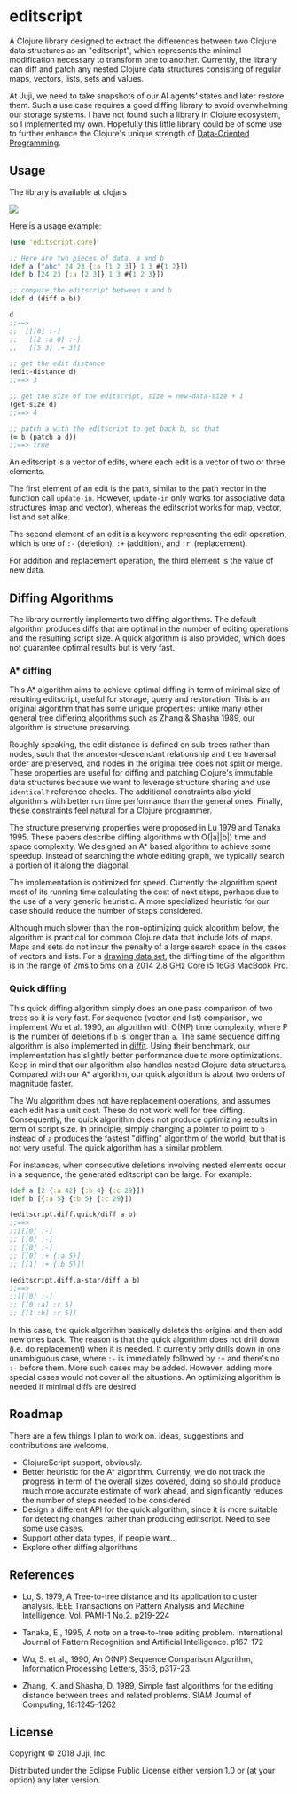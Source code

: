 # editscript

A Clojure library designed to extract the differences between two Clojure data
structures as an "editscript", which represents the minimal modification
necessary to transform one to another. Currently, the library can diff and patch
any nested Clojure data structures consisting of regular maps, vectors, lists,
sets and values.

At Juji, we need to take snapshots of our AI agents' states and later
restore them. Such a use case requires a good diffing library to avoid
overwhelming our storage systems. I have not found such a library in Clojure
ecosystem, so I implemented my own. Hopefully this little
library could be of some use to further enhance the Clojure's unique
strength of [Data-Oriented Programming](https://livebook.manning.com/#!/book/the-joy-of-clojure-second-edition/chapter-14/1).

## Usage

The library is available at clojars

![](https://clojars.org/juji/editscript/latest-version.svg)

Here is a usage example:

```Clojure
(use 'editscript.core)

;; Here are two pieces of data, a and b
(def a ["abc" 24 23 {:a [1 2 3]} 1 3 #{1 2}])
(def b [24 23 {:a [2 3]} 1 3 #{1 2 3}])

;; compute the editscript between a and b
(def d (diff a b))

d
;;==>
;;  [[[0] :-]
;;   [[2 :a 0] :-]
;;   [[5 3] :+ 3]]

;; get the edit distance
(edit-distance d)
;;==> 3

;; get the size of the editscript, size = new-data-size + 1
(get-size d)
;;==> 4

;; patch a with the editscript to get back b, so that
(= b (patch a d))
;;==> true

```

An editscript is a vector of edits, where each edit is a vector of two or three
elements.

The first element of an edit is the path, similar to the path vector in the
function call `update-in`. However, `update-in` only works for associative data
structures (map and vector), whereas the editscript works for map, vector, list
and set alike.

The second element of an edit is a keyword representing the edit operation,
which is one of `:-` (deletion), `:+` (addition), and `:r `(replacement).

For addition and replacement operation, the third element is the value of new data.

## Diffing Algorithms

The library currently implements two diffing algorithms. The default algorithm
produces diffs that are optimal in the number of editing operations and the
resulting script size. A quick algorithm is also provided, which does not
guarantee optimal results but is very fast.

### A* diffing

This A* algorithm aims to achieve optimal diffing in term of minimal size of resulting
editscript, useful for storage, query and restoration. This is an original
algorithm that has some unique properties: unlike many other general tree
differing algorithms such as Zhang & Shasha 1989, our algorithm is structure preserving.

Roughly speaking, the edit distance is defined on sub-trees rather than nodes,
such that the ancestor-descendant relationship and tree traversal order are
preserved, and nodes in the original tree does not split or merge. These
properties are useful for diffing and patching Clojure's immutable data
structures because we want to leverage structure sharing and use `identical?`
reference checks. The additional constraints also yield algorithms with better run time
performance than the general ones. Finally, these constraints feel natural for a
Clojure programmer.

The structure preserving properties were proposed in Lu 1979 and Tanaka 1995.
These papers describe diffing algorithms with O(|a||b|) time and space
complexity. We designed an A* based algorithm to achieve some speedup. Instead
of searching the whole editing graph, we typically search a portion of it along
the diagonal.

The implementation is optimized for speed. Currently the algorithm spent most of
its running time calculating the cost of next steps, perhaps due to the use of a very
generic heuristic. A more specialized heuristic for our case should reduce the number of
steps considered.

Although much slower than the non-optimizing quick algorithm below, the algorithm is
practical for common Clojure data that include lots of maps. Maps and sets do
not incur the penalty of a large search space in the cases of vectors and lists.
For a [drawing data set](https://github.com/justsml/json-diff-performance), the
diffing time of the algorithm is in the range of 2ms to 5ms on a 2014 2.8 GHz
Core i5 16GB MacBook Pro.

### Quick diffing

This quick diffing algorithm simply does an one pass comparison of two trees so
it is very fast. For sequence (vector and list) comparison, we implement Wu et
al. 1990, an algorithm with O(NP) time complexity, where P is the
number of deletions if `b` is longer than `a`.  The same sequence diffing algorithm is
also implemented in [diffit](https://github.com/friemen/diffit). Using their
benchmark, our implementation has slightly better performance due to more
optimizations. Keep in mind that our algorithm also handles nested Clojure data
structures. Compared  with our A* algorithm, our quick algorithm is about two
orders of magnitude faster.

The Wu algorithm does not have replacement operations, and assumes each edit has
a unit cost. These do not work well for tree diffing. Consequently, the quick
algorithm does not produce optimizing results in term of
script size. In principle, simply changing a pointer to point to `b` instead of
`a` produces the fastest "diffing" algorithm of the world, but that is not very
useful. The quick algorithm has a similar problem.

For instances, when consecutive deletions involving nested elements occur in a
sequence, the generated editscript can be large. For example:

```Clojure
(def a [2 {:a 42} {:b 4} {:c 29}])
(def b [{:a 5} {:b 5} {:c 29}])

(editscript.diff.quick/diff a b)
;;==>
;;[[[0] :-]
;; [[0] :-]
;; [[0] :-]
;; [[0] :+ {:a 5}]
;; [[1] :+ {:b 5}]]

(editscript.diff.a-star/diff a b)
;;==>
;;[[[0] :-]
;; [[0 :a] :r 5]
;; [[1 :b] :r 5]]

```
In this case, the quick algorithm basically deletes the original and then add
new ones back. The reason is that the quick algorithm does not drill down
(i.e. do replacement) when it is needed. It currently only drills down in one
unambiguous case, where `:-` is immediately followed by `:+` and there's no `:-` before
them. More such cases may be added. However, adding more special cases would not
cover all the situations. An optimizing algorithm is needed if minimal diffs are
desired.

## Roadmap

There are a few things I plan to work on. Ideas, suggestions and contributions
are welcome.

* ClojureScript support, obviously.
* Better heuristic for the A* algorithm. Currently, we do not track the progress
  in term of the overall sizes covered, doing so should produce much more
  accurate estimate of work ahead, and significantly reduces the number of
  steps needed to be considered.
* Design a different API for the quick algorithm, since it is more suitable for detecting
  changes rather than producing editscript. Need to see some use cases.
* Support other data types, if people want...
* Explore other diffing algorithms

## References

+ Lu, S. 1979, A Tree-to-tree distance and its application to cluster analysis. IEEE Transactions on Pattern Analysis and Machine Intelligence. Vol. PAMI-1 No.2. p219-224

+ Tanaka, E., 1995, A note on a tree-to-tree editing problem. International
 Journal of Pattern Recognition and Artificial Intelligence. p167-172

+ Wu, S. et al., 1990, An O(NP) Sequence Comparison Algorithm, Information Processing Letters, 35:6, p317-23.

+ Zhang, K. and Shasha, D. 1989, Simple fast algorithms for the editing distance between trees and related problems. SIAM Journal of Computing, 18:1245–1262

## License

Copyright © 2018 Juji, Inc.

Distributed under the Eclipse Public License either version 1.0 or (at
your option) any later version.
